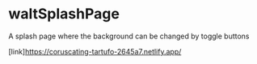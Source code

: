 # waltSplashPage
A splash page where the background can be changed by toggle buttons


[link]https://coruscating-tartufo-2645a7.netlify.app/
